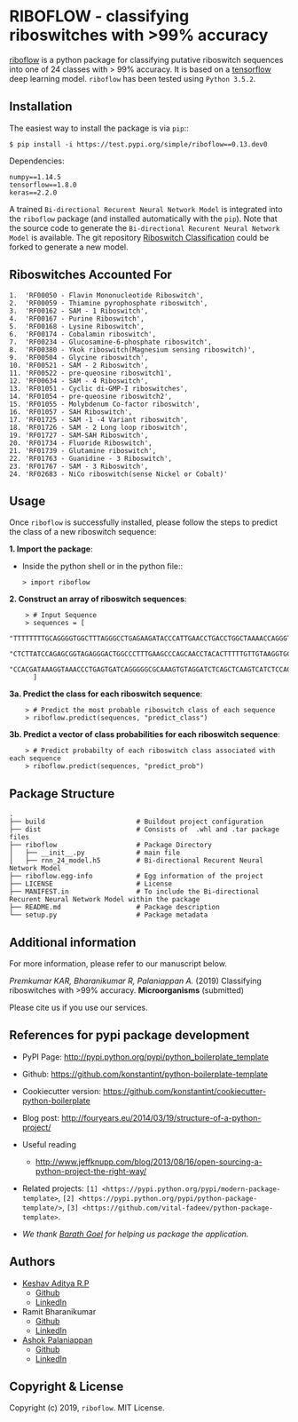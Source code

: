 # RIBOFLOW - classifying riboswitches with >99% accuracy

[riboflow](https://test.pypi.org/project/riboflow/) is a python package for classifying putative riboswitch sequences into one of 24 classes with > 99% accuracy. It is based on a [tensorflow](https://www.tensorflow.org) deep learning model. ``riboflow`` has been tested using ``Python 3.5.2``. 

Installation
------------

The easiest way to install the package is via ``pip``::

    $ pip install -i https://test.pypi.org/simple/riboflow==0.13.dev0
    
Dependencies:
    
    numpy==1.14.5
    tensorflow==1.8.0   
    keras==2.2.0 
    
A trained ``Bi-directional Recurent Neural Network Model`` is integrated into the ``riboflow`` package (and installed automatically with the ``pip``). Note that the source code to generate the ``Bi-directional Recurent Neural Network Model`` is available. The git repository [Riboswitch Classification](https://github.com/RiboswitchClassifier/RiboswitchClassification) could be forked to generate a new model.

Riboswitches Accounted For 
------------

    1.  'RF00050 - Flavin Mononucleotide Riboswitch',
    2.  'RF00059 - Thiamine pyrophosphate riboswitch',
    3.  'RF00162 - SAM - 1 Riboswitch',
    4.  'RF00167 - Purine Riboswitch',
    5.  'RF00168 - Lysine Riboswitch',
    6.  'RF00174 - Cobalamin riboswitch',
    7.  'RF00234 - Glucosamine-6-phosphate riboswitch',
    8.  'RF00380 - Ykok riboswitch(Magnesium sensing riboswitch)',
    9.  'RF00504 - Glycine riboswitch',
    10. 'RF00521 - SAM - 2 Riboswitch',
    11. 'RF00522 - pre-queosine riboswitch1',
    12. 'RF00634 - SAM - 4 Riboswitch',
    13. 'RF01051 - Cyclic di-GMP-I riboswitches',
    14. 'RF01054 - pre-queosine riboswitch2',
    15. 'RF01055 - Molybdenum Co-factor riboswitch',
    16. 'RF01057 - SAH Riboswitch',
    17. 'RF01725 - SAM -1 -4 Variant riboswitch',
    18. 'RF01726 - SAM - 2 Long loop riboswitch',
    19. 'RF01727 - SAM-SAH Riboswitch',
    20. 'RF01734 - Fluoride Riboswitch',
    21. 'RF01739 - Glutamine riboswitch',
    22. 'RF01763 - Guanidine - 3 Riboswitch',
    23. 'RF01767 - SAM - 3 Riboswitch',
    24. 'RF02683 - NiCo riboswitch(sense Nickel or Cobalt)'

Usage
-------------------

Once `riboflow` is successfully installed, please follow the steps to predict the class of a new riboswitch sequence:

**1. Import the package**:

  - Inside the python shell or in the python file::

        > import riboflow

**2. Construct an array of riboswitch sequences**:

        > # Input Sequence
        > sequences = [
            "TTTTTTTTGCAGGGGTGGCTTTAGGGCCTGAGAAGATACCCATTGAACCTGACCTGGCTAAAACCAGGGTAGGGAATTGCAGAAATGTCCTCATT",
            "CTCTTATCCAGAGCGGTAGAGGGACTGGCCCTTTGAAGCCCAGCAACCTACACTTTTTGTTGTAAGGTGCTAACCTGAGCAGGAGAAATCCTGACCGATGAGAG",
            "CCACGATAAAGGTAAACCCTGAGTGATCAGGGGGCGCAAAGTGTAGGATCTCAGCTCAAGTCATCTCCAGATAAGAAATATCAGAAAGATAGCCTTACTGCCGAA"
          ]

**3a. Predict the class for each riboswitch sequence**:

        > # Predict the most probable riboswitch class of each sequence
        > riboflow.predict(sequences, "predict_class")
        
**3b. Predict a vector of class probabilities for each riboswitch sequence**:

        > # Predict probabilty of each riboswitch class associated with each sequence 
        > riboflow.predict(sequences, "predict_prob")

Package Structure
-----

    .
    ├── build                       # Buildout project configuration
    ├── dist                        # Consists of  .whl and .tar package files
    ├── riboflow                    # Package Directory
    │   ├── __init__.py             # main file
    │   ├── rnn_24_model.h5         # Bi-directional Recurent Neural Network Model
    ├── riboflow.egg-info           # Egg information of the project
    ├── LICENSE                     # License
    ├── MANIFEST.in                 # To include the Bi-directional Recurent Neural Network Model within the package
    ├── README.md                   # Package description
    └── setup.py                    # Package metadata


Additional information
-----
For more information, please refer to our manuscript below. 

*Premkumar KAR, Bharanikumar R, Palaniappan A.* (2019) Classifying riboswitches with >99% accuracy. **Microorganisms** (submitted)

Please cite us if you use our services.

References for pypi package development
----------

  * PyPI Page: http://pypi.python.org/pypi/python_boilerplate_template
  * Github: https://github.com/konstantint/python-boilerplate-template
  * Cookiecutter version: https://github.com/konstantint/cookiecutter-python-boilerplate
  * Blog post: http://fouryears.eu/2014/03/19/structure-of-a-python-project/
  * Useful reading
     - http://www.jeffknupp.com/blog/2013/08/16/open-sourcing-a-python-project-the-right-way/
  * Related projects: `[1] <https://pypi.python.org/pypi/modern-package-template>`, `[2] <https://pypi.python.org/pypi/python-package-template/>`, `[3] <https://github.com/vital-fadeev/python-package-template>`.
  
  * _We thank [Barath Goel](https://github.com/BharatGoel36) for helping us package the application._ 
  
Authors
----------

  * [Keshav Aditya R.P](https://keshavadityarp.github.io)
    - [Github](https://github.com/KeshavAdityaRP)
    - [LinkedIn](https://www.linkedin.com/in/keshavadityarp/)
  * Ramit Bharanikumar
    - [Github](https://github.com/ramit29)
    - [LinkedIn](https://www.linkedin.com/in/ramit-bharanikumar-12a014114/)
  * [Ashok Palaniappan](http://www.sastra.edu/staffprofiles/schools/scbt.php?staff_id=C2164)
    - [Github](https://github.com/apalania)
    - [LinkedIn](https://www.linkedin.com/in/ashokpalaniappan/)


Copyright & License
-------------------

Copyright (c) 2019, `riboflow`. MIT License.

